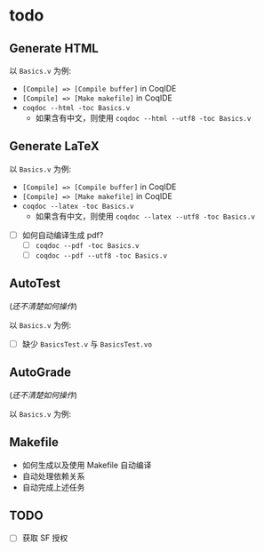 # todo

## Generate HTML
以 `Basics.v` 为例:

- `[Compile] => [Compile buffer]` in CoqIDE
- `[Compile] => [Make makefile]` in CoqIDE
- `coqdoc --html -toc Basics.v`
  - 如果含有中文，则使用 `coqdoc --html --utf8 -toc Basics.v`

## Generate LaTeX
以 `Basics.v` 为例:

- `[Compile] => [Compile buffer]` in CoqIDE
- `[Compile] => [Make makefile]` in CoqIDE
- `coqdoc --latex -toc Basics.v`
  - 如果含有中文，则使用 `coqdoc --latex --utf8 -toc Basics.v`
- [ ] 如何自动编译生成 pdf?
  - [ ] `coqdoc --pdf -toc Basics.v`
  - [ ] `coqdoc --pdf --utf8 -toc Basics.v`

## AutoTest
(*还不清楚如何操作*)

以 `Basics.v` 为例:
- [ ] 缺少 `BasicsTest.v` 与 `BasicsTest.vo`

## AutoGrade
(*还不清楚如何操作*)

以 `Basics.v` 为例:

## Makefile
- 如何生成以及使用 Makefile 自动编译
- 自动处理依赖关系
- 自动完成上述任务

## TODO
- [ ] 获取 SF 授权

